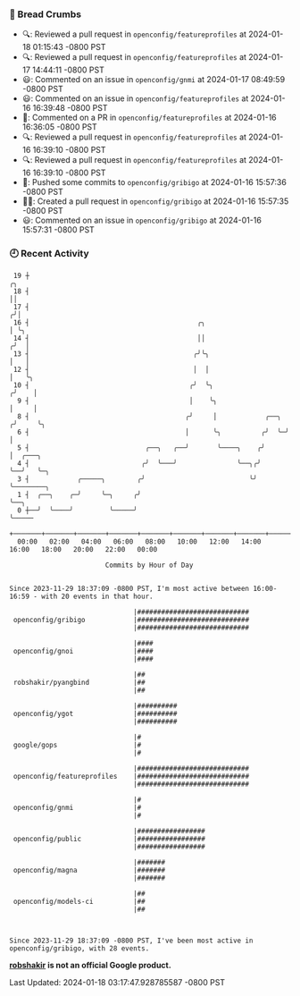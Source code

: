 ### 🍞 Bread Crumbs

 * 🔍: Reviewed a pull request in  `openconfig/featureprofiles` at 2024-01-18 01:15:43 -0800 PST
 * 🔍: Reviewed a pull request in  `openconfig/featureprofiles` at 2024-01-17 14:44:11 -0800 PST
 * 😃: Commented on an issue in `openconfig/gnmi` at 2024-01-17 08:49:59 -0800 PST
 * 😃: Commented on an issue in `openconfig/featureprofiles` at 2024-01-16 16:39:48 -0800 PST
 * 💬: Commented on a PR in  `openconfig/featureprofiles` at 2024-01-16 16:36:05 -0800 PST
 * 🔍: Reviewed a pull request in  `openconfig/featureprofiles` at 2024-01-16 16:39:10 -0800 PST
 * 🔍: Reviewed a pull request in  `openconfig/featureprofiles` at 2024-01-16 16:39:10 -0800 PST
 * 🚢: Pushed some commits to `openconfig/gribigo` at 2024-01-16 15:57:36 -0800 PST
 * ✍🏼: Created a pull request in `openconfig/gribigo` at 2024-01-16 15:57:35 -0800 PST
 * 😃: Commented on an issue in `openconfig/gribigo` at 2024-01-16 15:57:31 -0800 PST

### 🕘 Recent Activity
```
 19 ┼                                                                    ╭╮
 18 ┤                                                                    ││
 17 ┤                                                                   ╭╯│
 16 ┤                                          ╭╮                       │ ╰╮
 14 ┤                                          ││                      ╭╯  │
 13 ┤                                         ╭╯╰╮                     │   │
 12 ┤                                         │  │                     │   ╰╮
 10 ┤                                        ╭╯  ╰╮                   ╭╯    │
  9 ┤                                        │    ╰╮                  │     │
  8 ┤                                       ╭╯     │            ╭──╮ ╭╯     ╰╮
  6 ┤                                       │      ╰╮          ╭╯  ╰─╯       │
  5 ┤                             ╭──╮   ╭──╯       ╰────╮    ╭╯             │  ╭───╮
  4 ┤                            ╭╯  ╰───╯               ╰──╮╭╯              ╰──╯   ╰─╮
  3 ┤            ╭─────╮        ╭╯                          ╰╯                        ╰────────╮
  1 ┤  ╭──╮    ╭─╯     ╰─╮     ╭╯                                                              ╰──╮
  0 ┼──╯  ╰────╯         ╰─────╯                                                                  ╰─────
    +───────+───────+───────+───────+───────+───────+───────+───────+───────+───────+───────+───────+────
  00:00   02:00   04:00   06:00   08:00   10:00   12:00   14:00   16:00   18:00   20:00   22:00   00:00   

						Commits by Hour of Day


Since 2023-11-29 18:37:09 -0800 PST, I'm most active between 16:00-16:59 - with 20 events in that hour.

```



```
                               |############################
 openconfig/gribigo            |############################
                               |############################

                               |####
 openconfig/gnoi               |####
                               |####

                               |##
 robshakir/pyangbind           |##
                               |##

                               |##########
 openconfig/ygot               |##########
                               |##########

                               |#
 google/gops                   |#
                               |#

                               |############################
 openconfig/featureprofiles    |############################
                               |############################

                               |#
 openconfig/gnmi               |#
                               |#

                               |#################
 openconfig/public             |#################
                               |#################

                               |#######
 openconfig/magna              |#######
                               |#######

                               |##
 openconfig/models-ci          |##
                               |##



Since 2023-11-29 18:37:09 -0800 PST, I've been most active in openconfig/gribigo, with 28 events.

```
**[robshakir](mailto:robjs@google.com) is not an official Google product.**  


Last Updated: 2024-01-18 03:17:47.928785587 -0800 PST
